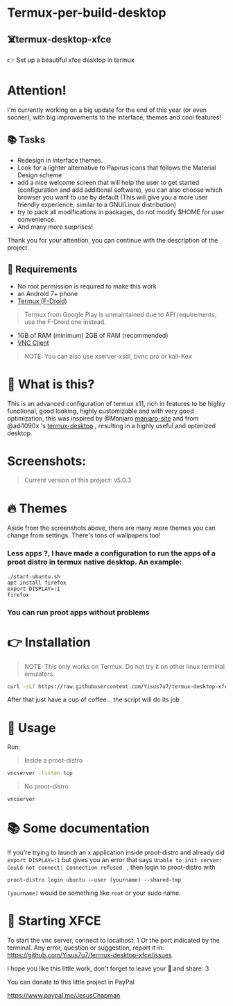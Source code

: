 # Termux-per-build-desktop

## ☠️termux-desktop-xfce
👉 Set up a beautiful xfce desktop in termux 


# Attention!
  I'm currently working on a big update for the end of this year (or even sooner), with big improvements to the interface, themes and cool features!

 ## 📚 Tasks
  - Redesign in interface themes.
  - Look for a lighter alternative to Papirus icons that follows the Material Design scheme
  - add a nice welcome screen that will help the user to get started (configuration and add additional software), you can also choose which browser you want to use by default (This will give you a more user friendly experience, similar to a GNU/Linux distribution)
  - try to pack all modifications in packages, do not modify $HOME for user convenience.
  - And many more surprises!

  Thank you for your attention, you can continue with the description of the project.

  
## 🥵 Requirements

- No root permission is required to make this work
- an Android 7+ phone
- [Termux (F-Droid)](https://f-droid.org/en/packages/com.termux/)
> Termux from Google Play is unmaintained due to API requirements, use the F-Droid one instead.
- 1GB of RAM (minimum) 2GB of RAM (recommended)
- [VNC Client](https://play.google.com/store/apps/details?id=com.realvnc.viewer.android)

> NOTE: You can also use xserver-xsdl, bvnc pro or kali-Kex

# 🌸 What is this?

This is an advanced configuration of termux x11, rich in features to be highly functional, 
good looking, highly customizable and with very good optimization, this was inspired by @Manjaro [manjaro-site](https://manjaro.org) and from @adi1090x 's [termux-desktop](https://github.com/adi1090x/termux-desktop) , resulting in a highly useful and optimized desktop. 

# Screenshots:

> Current version of this project: v5.0.3
# 🔥 Themes

Aside from the screenshots above, there are many
more themes you can change from settings.
There's tons of wallpapers too!

### Less apps ?, I have made a configuration to run the apps of a proot distro in termux native desktop. An example:

```
./start-ubuntu.sh
apt install firefox
export DISPLAY=:1
firefox 
```

### You can run proot apps without problems

# 👉 Installation

> NOTE: This only works on Termux. Do not try it on other linux terminal emulators.

```bash
curl -sLf https://raw.githubusercontent.com/Yisus7u7/termux-desktop-xfce/main/boostrap.sh | bash
```

After that just have a cup of coffee... the script will do its job 

# 👀 Usage
Run:
> Inside a proot-distro
```bash
vncserver -listen tcp 
```
> No proot-distro
```bash
vncserver
```

# 📚 Some documentation
If you're trying to launch an x application inside proot-distro and already did `export DISPLAY=:1` but gives you an error that says 
`Unable to init server: Could not connect: Connection refused
`
, then login to proot-distro with
```
proot-distro login ubuntu --user (yourname) --shared-tmp
```
`(yourname)` would be something like `root` or your sudo name.

# 💯 Starting XFCE
To start the vnc server, connect to localhost: 1 Or the port indicated by the terminal.
Any error, question or suggestion, report it in:
https://github.com/Yisus7u7/termux-desktop-xfce/issues


I hope you like this little work, don't forget to leave your 🌟 and share: 3 

You can donate to this little project in PayPal

https://www.paypal.me/JesusChapman 
